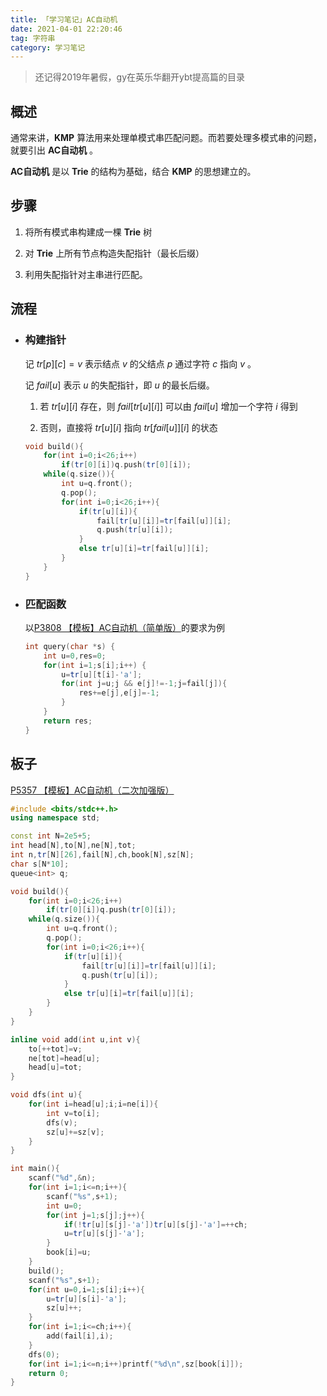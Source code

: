 ```yaml
---
title: 「学习笔记」AC自动机
date: 2021-04-01 22:20:46
tag: 字符串
category: 学习笔记
---
```

> 还记得2019年暑假，gy在英乐华翻开ybt提高篇的目录

## 概述

通常来讲，**KMP** 算法用来处理单模式串匹配问题。而若要处理多模式串的问题，就要引出 **AC自动机** 。

**AC自动机** 是以 **Trie** 的结构为基础，结合 **KMP** 的思想建立的。

## 步骤

1. 将所有模式串构建成一棵 **Trie** 树

1. 对 **Trie** 上所有节点构造失配指针（最长后缀）

1. 利用失配指针对主串进行匹配。

## 流程

- ### 构建指针

	记 $tr[p][c]=v$ 表示结点 $v$ 的父结点 $p$ 通过字符 $c$ 指向 $v$ 。
    
   记 $fail[u]$ 表示 $u$ 的失配指针，即 $u$ 的最长后缀。
   
   1. 若 $tr[u][i]$ 存在，则 $fail[tr[u][i]]$ 可以由 $fail[u]$ 增加一个字符 $i$ 得到
   
	1. 否则，直接将 $tr[u][i]$ 指向 $tr[fail[u]][i]$ 的状态 
    
  ```cpp
  void build(){
      for(int i=0;i<26;i++)
          if(tr[0][i])q.push(tr[0][i]);
      while(q.size()){
          int u=q.front();
          q.pop();
          for(int i=0;i<26;i++){
              if(tr[u][i]){
                  fail[tr[u][i]]=tr[fail[u]][i];
                  q.push(tr[u][i]);
              }
              else tr[u][i]=tr[fail[u]][i];
          }
      }
  }
  ```
- ### 匹配函数

	以[P3808 【模板】AC自动机（简单版）](https://www.luogu.com.cn/problem/P3808)的要求为例


  ```cpp
  int query(char *s) {
      int u=0,res=0;
      for(int i=1;s[i];i++) {
          u=tr[u][t[i]-'a'];
          for(int j=u;j && e[j]!=-1;j=fail[j]){
              res+=e[j],e[j]=-1;
          }
      }
      return res;
  }
  ```
  
## 板子

[P5357 【模板】AC自动机（二次加强版）](https://www.luogu.com.cn/problem/P5357)

```cpp
#include <bits/stdc++.h>
using namespace std;

const int N=2e5+5;
int head[N],to[N],ne[N],tot;
int n,tr[N][26],fail[N],ch,book[N],sz[N];
char s[N*10];
queue<int> q;

void build(){
	for(int i=0;i<26;i++)
		if(tr[0][i])q.push(tr[0][i]);
	while(q.size()){
		int u=q.front();
		q.pop();
		for(int i=0;i<26;i++){
			if(tr[u][i]){
				fail[tr[u][i]]=tr[fail[u]][i];
				q.push(tr[u][i]);
			}
			else tr[u][i]=tr[fail[u]][i];
		}
	}
}

inline void add(int u,int v){
	to[++tot]=v;
	ne[tot]=head[u];
	head[u]=tot;
}

void dfs(int u){
	for(int i=head[u];i;i=ne[i]){
		int v=to[i];
		dfs(v);
		sz[u]+=sz[v];
	}
}

int main(){
	scanf("%d",&n);
	for(int i=1;i<=n;i++){
		scanf("%s",s+1);
		int u=0;
		for(int j=1;s[j];j++){
			if(!tr[u][s[j]-'a'])tr[u][s[j]-'a']=++ch;
			u=tr[u][s[j]-'a'];
		}
		book[i]=u;
	}
	build();
	scanf("%s",s+1);
	for(int u=0,i=1;s[i];i++){
		u=tr[u][s[i]-'a'];
		sz[u]++;
	}
	for(int i=1;i<=ch;i++){
		add(fail[i],i);
	}
	dfs(0);
	for(int i=1;i<=n;i++)printf("%d\n",sz[book[i]]);
	return 0;
}

```
